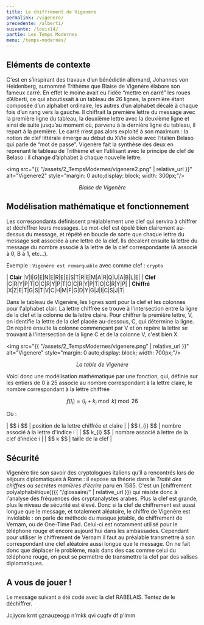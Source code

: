 ```yaml
---
title: Le chiffrement de Vigenère
permalink: /vigenere/
precedente: /alberti/
suivante: /louis14/
partie: Les Temps Modernes
menu: /temps-modernes/
---
```


## Eléments de contexte

C'est en s’inspirant des travaux d’un bénédictin allemand, Johannes von Heidenberg, surnommé Trithème que Blaise de Vigenère élabore son fameux carré. En effet le moine avait eu l’idée “mettre en carré” les roues d’Alberti, ce qui aboutissait à un tableau de 26 lignes, la première étant composée d’un alphabet ordinaire, les autres d’un alphabet décalé à chaque fois d’un rang vers la gauche. Il chiffrait la première lettre du message avec la première ligne du tableau, la deuxième lettre avec la deuxième ligne et ainsi de suite jusqu’au moment où, parvenu à la dernière ligne du tableau, il repart à la première. Le carré n’est pas alors exploité à son maximum : la notion de clef littérale émerge au début du XVIe siècle avec l’italien Belaso qui parle de “mot de passe”. Vigenère fait la synthèse des deux en reprenant le tableau de Trithème et en l’utilisant avec le principe de clef de Belaso : il change d’alphabet à chaque nouvelle lettre. 

<img src="{{ "/assets/2_TempsModernes/vigenere2.png" | relative_url }}" alt="Vigenere2" style="margin: 0 auto;display: block; width: 300px;"/>
<p align="center"> <em>Blaise de Vigenère</em> </p>

## Modélisation mathématique et fonctionnement

Les correspondants définissent préalablement une clef qui servira à chiffrer et déchiffrer leurs messages. Le mot-clef est épelé bien clairement au-dessus du message, et répété en boucle de sorte que chaque lettre du message soit associée à une lettre de la clef. Ils décalent ensuite la lettre du message du nombre associé à la lettre de la clef correspondante (A associé à 0, B à 1, etc…).

Exemple : `Vigenère est remarquable` avec comme clef : `crypto`


| **Clair**   |V|I|G|E|N|E|R|E|E|S|T|R|E|M|A|R|Q|U|A|B|L|E|
| **Clef**     |C|R|Y|P|T|O|C|R|Y|P|T|O|C|R|Y|P|T|O|C|R|Y|P|
| **Chiffré** |X|Z|E|T|G|S|T|V|C|H|M|F|G|D|Y|G|J|I|C|S|J|T|

Dans le tableau de Vigenère, les lignes sont pour la clef et les colonnes pour l'alphabet clair. La lettre chiffrée se trouve à l'intersection entre la ligne de la clef et la colonne de la lettre claire. Pour chiffrer la première lettre, V, on identifie la lettre de la clef placée au-dessous, C, qui détermine la ligne. On repère ensuite la colonne commençant par V et on repère la lettre se trouvant à l'intersection de la ligne C et de la colonne V, c'est bien X.

<img src="{{ "/assets/2_TempsModernes/vigenere.png" | relative_url }}" alt="Vigenere" style="margin: 0 auto;display: block; width: 700px;"/>
<p align="center"> <em>La table de Vigenère</em> </p>

Voici donc une modélisation mathématique par une fonction, qui, définie sur les entiers de 0 à 25 associe au nombre correspondant à la lettre claire, le nombre correspondant à la lettre chiffrée

$$ f(l_{i}) = (l_{i} + k_{i} \bmod k) \bmod 26 $$

Où :

| \$$ i $$ | position de la lettre chiffrée et claire |
| \$$ l_{i} $$ | nombre associé à la lettre d'indice i |
| \$$ k_{i} $$  |  nombre associé à lettre de la clef d’indice i |
| \$$ k $$ | taille de la clef |

## Sécurité

Vigenère tire son savoir des cryptologues italiens qu’il a rencontrés lors de séjours diplomatiques à Rome : il expose sa théorie dans le *Traité des chiffres ou secrètes manières d’écrire* paru en 1585. C'est un [chiffrement polyalphabétique]({{ "/glossaire/" | relative_url }}) qui résiste donc à l'analyse des fréquences des cryptanalystes arabes. Plus la clef est grande, plus le niveau de sécurité est élevé. Donc si la clef de chiffrement est aussi longue que le message, et totalement aléatoire, le chiffre de Vigenère est inviolable : on parle de méthode du masque jetable, de chiffrement de Vernam, ou de One-Time Pad. Celui-ci est notamment utilisé pour le téléphone rouge et encore aujourd’hui dans les ambassades. Cependant pour utiliser le chiffrement de Vernam il faut au préalable transmettre à son correspondant une clef aléatoire aussi longue que le message. On ne fait donc que déplacer le problème, mais dans des cas comme celui du téléphone rouge, on peut se permettre de transmettre la clef par des valises diplomatiques.

## A vous de jouer !

Le message suivant a été codé avec la clef RABELAIS. Tentez de le déchiffrer.

Jcjiycm krnt gznauzeogp n'mkk qvi cuqfv df p'lmm
